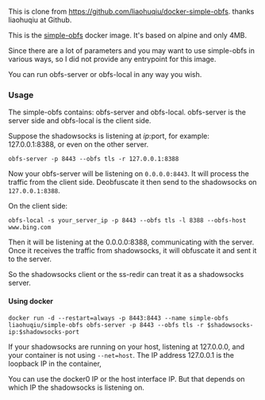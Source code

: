 This is clone from https://github.com/liaohuqiu/docker-simple-obfs. thanks liaohuqiu at Github.

This is the [simple-obfs](https://github.com/shadowsocks/simple-obfs) docker image. It's based on alpine and only 4MB.

Since there are a lot of parameters and you may want to use simple-obfs in various ways, so I did not provide any entrypoint for this image.

You can run obfs-server or obfs-local in any way you wish.

### Usage

The simple-obfs contains: obfs-server and obfs-local. obfs-server is the server side and obfs-local is the client side.

Suppose the shadowsocks is listening at $ip:$port, for example: 127.0.0.1:8388, or even on the other server.

```
obfs-server -p 8443 --obfs tls -r 127.0.0.1:8388
```

Now your obfs-server will be listening on `0.0.0.0:8443`. It will process the traffic from the client side. Deobfuscate it then send to the shadowsocks on `127.0.0.1:8388`.

On the client side:

```
obfs-local -s your_server_ip -p 8443 --obfs tls -l 8388 --obfs-host www.bing.com
```

Then it will be listening at the 0.0.0.0:8388, communicating with the server. Once it receives the traffic from shadowsocks, it will obfuscate it and sent it to the server.

So the shadowsocks client or the ss-redir can treat it as a shadowsocks server.

#### Using docker

```
docker run -d --restart=always -p 8443:8443 --name simple-obfs liaohuqiu/simple-obfs obfs-server -p 8443 --obfs tls -r $shadowsocks-ip:$shadowsocks-port
```

If your shadowsocks are running on your host, listening at 127.0.0.0, and your container is not using `--net=host`. The IP address 127.0.0.1 is the loopback IP in the container,

You can use the docker0 IP or the host interface IP. But that depends on which IP the shadowsocks is listening on.
